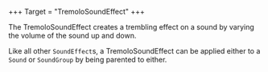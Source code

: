+++
Target = "TremoloSoundEffect"
+++

The TremoloSoundEffect creates a trembling effect on a sound by varying the volume of the sound up and down.Like all other `SoundEffect`s, a TremoloSoundEffect can be applied either to a `Sound` or `SoundGroup` by being parented to either.